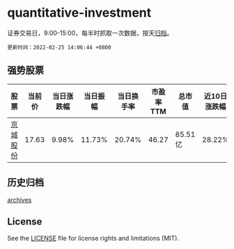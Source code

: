 # quantitative-investment

证券交易日，9:00-15:00，每半时抓取一次数据，按天[归档](archives)。

`更新时间：2022-02-25 14:06:44 +0800`

## 强势股票

|股票|当前价|当日涨跌幅|当日振幅|当日换手率|市盈率TTM|总市值|近10日涨跌幅|
|----|----|----|----|----|----|----|----|
|[京城股份](https://xueqiu.com/S/SH600860)|17.63|9.98%|11.73%|20.74%|46.27|85.51亿|28.22%|

## 历史归档

[archives](archives)

## License

See the [LICENSE](LICENSE) file for license rights and limitations (MIT).